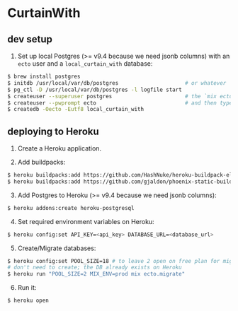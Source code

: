 # CurtainWith


## dev setup

1. Set up local Postgres (>= v9.4 because we need jsonb columns) with an `ecto` user and a `local_curtain_with` database:

```bash
$ brew install postgres
$ initdb /usr/local/var/db/postgres                     # or whatever
$ pg_ctl -D /usr/local/var/db/postgres -l logfile start
$ createuser --superuser postgres                       # the `mix ecto.setup` task uses this role
$ createuser --pwprompt ecto                            # and then type a password
$ createdb -Oecto -Eutf8 local_curtain_with
```


## deploying to Heroku

1. Create a Heroku application.

2. Add buildpacks:

```bash
$ heroku buildpacks:add https://github.com/HashNuke/heroku-buildpack-elixir
$ heroku buildpacks:add https://github.com/gjaldon/phoenix-static-buildpack
```

3. Add Postgres to Heroku (>= v9.4 because we need jsonb columns):

```bash
$ heroku addons:create heroku-postgresql
```

4. Set required environment variables on Heroku:

```bash
$ heroku config:set API_KEY=<api_key> DATABASE_URL=<database_url>
```

5. Create/Migrate databases:

```bash
$ heroku config:set POOL_SIZE=18 # to leave 2 open on free plan for migrations
# don't need to create; the DB already exists on Heroku
$ heroku run "POOL_SIZE=2 MIX_ENV=prod mix ecto.migrate"
```

6. Run it:

```bash
$ heroku open
```
